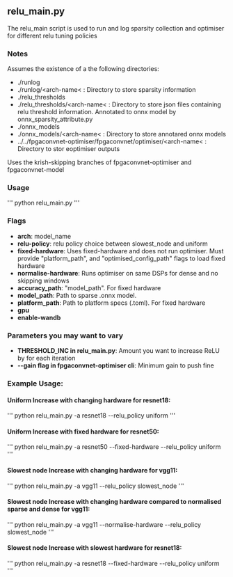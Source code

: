 ## relu_main.py 
The relu_main script is used to run and log sparsity collection and optimiser for different relu tuning policies

### Notes
Assumes the existence of a the following directories:
- ./runlog
- ./runlog/&lt;arch-name&lt; : Directory to store sparsity information
- ./relu_thresholds
- ./relu_thresholds/&lt;arch-name&lt; : Directory to store json files containing relu threshold information. Annotated to onnx model by onnx_sparsity_attribute.py
- ./onnx_models
- ./onnx_models/&lt;arch-name&lt; : Directory to store annotared onnx models
- ../../fpgaconvnet-optimiser/fpgaconvnet/optimiser/&lt;arch-name&lt; : Directory to stor eoptimiser outputs

Uses the krish-skipping branches of fpgaconvnet-optimiser and fpgaconvnet-model


### Usage
'''
python relu_main.py
'''

### Flags
- **arch**: model_name
- **relu-policy**: relu policy choice between slowest_node and uniform 
- **fixed-hardware**: Uses fixed-hardware and does not run optimiser. Must provide "platform_path", and "optimised_config_path" flags to load fixed hardware
- **normalise-hardware**: Runs optimiser on same DSPs for dense and no skipping windows
- **accuracy_path**: "model_path". For fixed hardware
- **model_path**: Path to sparse .onnx model. 
- **platform_path**: Path to platform specs (.toml). For fixed hardware
- **gpu**
- **enable-wandb**

### Parameters you may want to vary
- **THRESHOLD_INC in relu_main.py**: Amount you want to increase ReLU by for each iteration
- **--gain flag in fpgaconvnet-optimiser cli**: Minimum gain to push fine

### Example Usage:
#### **Uniform Increase with changing hardware for resnet18**:
'''
python relu_main.py -a resnet18 --relu_policy uniform
'''

#### **Uniform Increase with fixed hardware for resnet50**:
'''
python relu_main.py -a resnet50 --fixed-hardware --relu_policy uniform
'''

#### **Slowest node Increase with changing hardware  for vgg11**:
'''
python relu_main.py -a vgg11 --relu_policy slowest_node
'''

#### **Slowest node Increase with changing hardware compared to normalised sparse and dense for vgg11**:
'''
python relu_main.py -a vgg11 --normalise-hardware --relu_policy slowest_node
'''

#### **Slowest node Increase with slowest hardware for resnet18**:
'''
python relu_main.py -a resnet18 --fixed-hardware --relu_policy uniform
'''


<!-- ## Collecting sparsity for a specific relu  threshold configuration -->



